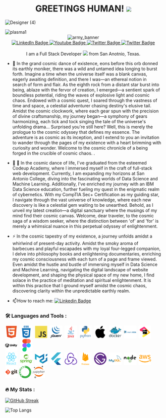 <h1 align="center">
  GREETINGS HUMAN!
  <img src="https://media.giphy.com/media/hvRJCLFzcasrR4ia7z/giphy.gif" width="30px"/>
</h1>

  ![Designer (4)](https://github.com/psykter/psykter/assets/78979711/ddb26d86-dd31-48ac-9a4a-49a79a5ef81f)

  <img width="1024" alt="plasma1" src="https://github.com/psykter/psykter/assets/78979711/c3b10e18-677d-4619-a893-0d5bd29a4bbe">

<div align="center">
<img width="700" alt="army_banner" src="https://github.com/psykter/psykter/assets/78979711/cc2f8c63-0b63-4a4d-b44b-2651a03e7792">
</div>

<div id="badges" align="center">
  <a href="https://www.linkedin.com/in/diaz-web-dev/" target="_blank">
    <img src="https://img.shields.io/badge/LinkedIn-blue?style=for-the-badge&logo=linkedin&logoColor=white" alt="LinkedIn Badge"/>
  </a>
  <a href="your-youtube-URL">
    <img src="https://img.shields.io/badge/YouTube-red?style=for-the-badge&logo=youtube&logoColor=white" alt="Youtube Badge"/>
  </a>
  <a href="your-twitter-URL">
    <img src="https://img.shields.io/badge/Twitter-blue?style=for-the-badge&logo=twitter&logoColor=white" alt="Twitter Badge"/>
  </a>
  <a href="your-twitter-URL">
    <img src="https://img.shields.io/badge/Twitter-blue?style=for-the-badge&logo=twitter&logoColor=white" alt="Twitter Badge"/>
  </a>
</div>

<div align="center">
  <img src="https://komarev.com/ghpvc/?username=your-github-username&style=flat-square&color=blue" alt=""/>
</div>

<div align="center">
  I am a Full Stack Developer <img src="https://media.giphy.com/media/WUlplcMpOCEmTGBtBW/giphy.gif" width="30"> from San Anotnio, Texas.
</div>

- :seedling:  In the grand cosmic dance of existence, eons before this orb donned its earthly moniker, there was a wild and untamed idea longing to burst forth. Imagine a time when the universe itself was a blank canvas, eagerly awaiting definition, and there I was—an ethereal notion in search of form and flair. As the eighth rock from a distant star burst into being, ablaze with the fervor of creation, I emerged—a sentient spark of boundless potential, riding the waves of explosive light and cosmic chaos. Endowed with a cosmic quest, I soared through the vastness of time and space, a celestial adventurer chasing destiny's elusive tail. Amidst the cosmic clockwork, where each gear spun with the precision of divine craftsmanship, my journey began—a symphony of gears harmonizing, each tick and tock singing the tale of the universe's unfolding drama... Surprised you're still here? Well, this is merely the prologue to the cosmic odyssey that defines my essence. The adventure is as cosmic as its inception, and I extend to you an invitation to wander through the pages of my existence with a heart brimming with curiosity and wonder. Welcome to the cosmic chronicle of a being forged in the crucible of cosmic chaos.
.


- :telescope: 🔭 In the cosmic dance of life, I've graduated from the esteemed Codeup Academy, where I immersed myself in the craft of full-stack web development. Currently, I am expanding my horizons at San Antonio College, diving into the fascinating worlds of Data Science and Machine Learning. Additionally, I've enriched my journey with an IBM Data Science education, further fueling my quest in the enigmatic realm of cybernetics. With my CompTIA Sec+ Certification as my guiding star, I navigate through the vast universe of knowledge, where each new discovery is like a celestial gem waiting to be unearthed. Behold, as I unveil my latest creation—a digital sanctuary where the musings of my mind find their cosmic canvas. Welcome, dear traveler, to the cosmic saga of a wisdom seeker, where the distinction between 'of' and 'for' is merely a whimsical nuance in this perpetual odyssey of enlightenment.


- :zap: In the cosmic tapestry of my existence, a journey unfolds amidst a whirlwind of present-day activity. Amidst the smoky aroma of barbecues and playful escapades with my loyal four-legged companion, I delve into philosophy books and enlightening documentaries, enriching my cosmic consciousness with each turn of a page and frame viewed. Even amidst the hustle and bustle of immersing myself in Data Science and Machine Learning, navigating the digital landscape of website development, and shaping the physical space of my new home, I find solace in the practice of meditation and spiritual enlightenment. It is within this practice that I ground myself amidst the cosmic chaos, discovering clarity within the unpredictable earthly realm.


- :mailbox:How to reach me: [![Linkedin Badge](https://img.shields.io/badge/-Diaz-blue?style=flat&logo=Linkedin&logoColor=white)](linkedin.com/in/diaz-web-dev)

### :hammer_and_wrench: Languages and Tools :

<div>
  
  <img src="https://github.com/devicons/devicon/blob/master/icons/html5/html5-original.svg" title="HTML5" alt="HTML" width="40" height="40"/>&nbsp;
  <img src="https://github.com/devicons/devicon/blob/master/icons/css3/css3-plain-wordmark.svg"  title="CSS3" alt="CSS" width="40" height="40"/>&nbsp;
  <img src="https://github.com/devicons/devicon/blob/master/icons/javascript/javascript-original.svg" title="JavaScript" alt="JavaScript" width="40" height="40"/>&nbsp;
  <img src="https://github.com/devicons/devicon/blob/master/icons/jquery/jquery-original-wordmark.svg" title="jQuery" alt="jQuery" width="40" height="40"/>&nbsp;
  <img src="https://github.com/devicons/devicon/blob/master/icons/java/java-original-wordmark.svg" title="Java" alt="Java" width="40" height="40"/>&nbsp;
  <img src="https://github.com/devicons/devicon/blob/master/icons/python/python-original-wordmark.svg" title="Python" alt="Python" width="40" height="40"/>&nbsp;
  <img src="https://github.com/devicons/devicon/blob/master/icons/apple/apple-original.svg" title="apple" alt="apple" width="40" height="40"/>&nbsp;
  <img src="https://github.com/devicons/devicon/blob/master/icons/docker/docker-original-wordmark.svg" title="docker" alt="docker" width="40" height="40"/>&nbsp;
  <img src="https://github.com/devicons/devicon/blob/master/icons/intellij/intellij-original-wordmark.svg" title="intellij" alt="intellij" width="40" height="40"/>&nbsp;
  <img src="https://github.com/devicons/devicon/blob/master/icons/jetbrains/jetbrains-original.svg" title="jetbrains" alt="jetbrains" width="40" height="40"/>&nbsp;
  <img src="https://github.com/devicons/devicon/blob/master/icons/unity/unity-original-wordmark.svg" title="unity" alt="unity" width="40" height="40"/>&nbsp;
  <img src="https://github.com/devicons/devicon/blob/master/icons/figma/figma-original.svg" title="figma" alt="figma" width="40" height="40"/>&nbsp;  
  <img src="https://github.com/devicons/devicon/blob/master/icons/react/react-original-wordmark.svg" title="React" alt="React" width="40" height="40"/>&nbsp;
  <img src="https://github.com/devicons/devicon/blob/master/icons/spring/spring-original-wordmark.svg" title="Spring" alt="Spring" width="40" height="40"/>&nbsp;
  <img src="https://github.com/devicons/devicon/blob/master/icons/materialui/materialui-original.svg" title="Material UI" alt="Material UI" width="40" height="40"/>&nbsp;
  <img src="https://github.com/devicons/devicon/blob/master/icons/flutter/flutter-original.svg" title="Flutter" alt="Flutter" width="40" height="40"/>&nbsp;
  <img src="https://github.com/devicons/devicon/blob/master/icons/redux/redux-original.svg" title="Redux" alt="Redux " width="40" height="40"/>&nbsp;
  <img src="https://github.com/devicons/devicon/blob/master/icons/firebase/firebase-plain-wordmark.svg" title="Firebase" alt="Firebase" width="40" height="40"/>&nbsp;
  <img src="https://github.com/devicons/devicon/blob/master/icons/gatsby/gatsby-original.svg" title="Gatsby"  alt="Gatsby" width="40" height="40"/>&nbsp;
  <img src="https://github.com/devicons/devicon/blob/master/icons/mysql/mysql-original-wordmark.svg" title="MySQL"  alt="MySQL" width="40" height="40"/>&nbsp;
  <img src="https://github.com/devicons/devicon/blob/master/icons/nodejs/nodejs-original-wordmark.svg" title="NodeJS" alt="NodeJS" width="40" height="40"/>&nbsp;
  <img src="https://github.com/devicons/devicon/blob/master/icons/amazonwebservices/amazonwebservices-plain-wordmark.svg" title="AWS" alt="AWS" width="40" height="40"/>&nbsp;
  <img src="https://github.com/devicons/devicon/blob/master/icons/git/git-original-wordmark.svg" title="Git" alt="Git" width="40" height="40"/>
  <img src="https://github.com/devicons/devicon/blob/master/icons/anaconda/anaconda-original.svg" title="Git" alt="Anaconda" width="40" height="40"/>
  <img src="https://github.com/devicons/devicon/blob/master/icons/jupyter/jupyter-original-wordmark.svg" title="jupyter" alt="Git" width="40" height="40"/>
</div>

### :fire: My Stats :

[![GitHub Streak](http://github-readme-streak-stats.herokuapp.com?user=psykter&theme=ocean-gradient&hide_border=true)](https://git.io/streak-stats)



![Top Langs](https://github-readme-stats.vercel.app/api/top-langs/?username=anuraghazra&layout=compact)



<!--
**psykter/psykter** is a ✨ _special_ ✨ repository because its `README.md` (this file) appears on your GitHub profile.

Here are some ideas to get you started:

- 🔭 I’m currently working on ...
- 🌱 I’m currently learning ...
- 👯 I’m looking to collaborate on ...
- 🤔 I’m looking for help with ...
- 💬 Ask me about ...
- 📫 How to reach me: ...
- 😄 Pronouns: ...
- ⚡ Fun fact: ...
-->
